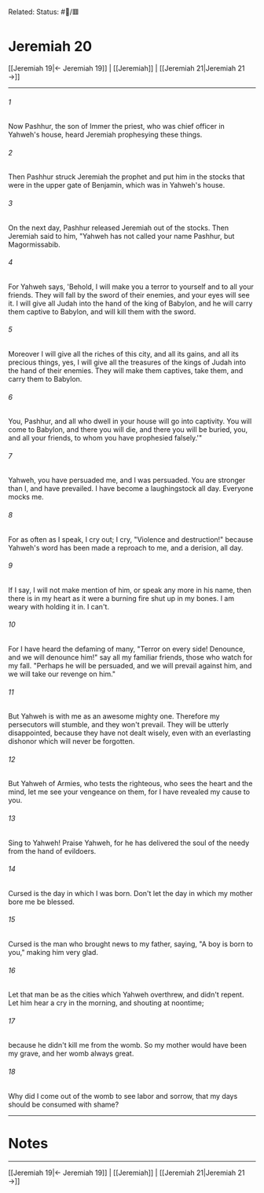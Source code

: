 Related:
Status: #📖/🟥
# Jeremiah 20

[[Jeremiah 19|← Jeremiah 19]] | [[Jeremiah]] | [[Jeremiah 21|Jeremiah 21 →]]
***



###### 1 
Now Pashhur, the son of Immer the priest, who was chief officer in Yahweh's house, heard Jeremiah prophesying these things. 

###### 2 
Then Pashhur struck Jeremiah the prophet and put him in the stocks that were in the upper gate of Benjamin, which was in Yahweh's house. 

###### 3 
On the next day, Pashhur released Jeremiah out of the stocks. Then Jeremiah said to him, "Yahweh has not called your name Pashhur, but Magormissabib. 

###### 4 
For Yahweh says, 'Behold, I will make you a terror to yourself and to all your friends. They will fall by the sword of their enemies, and your eyes will see it. I will give all Judah into the hand of the king of Babylon, and he will carry them captive to Babylon, and will kill them with the sword. 

###### 5 
Moreover I will give all the riches of this city, and all its gains, and all its precious things, yes, I will give all the treasures of the kings of Judah into the hand of their enemies. They will make them captives, take them, and carry them to Babylon. 

###### 6 
You, Pashhur, and all who dwell in your house will go into captivity. You will come to Babylon, and there you will die, and there you will be buried, you, and all your friends, to whom you have prophesied falsely.'" 

###### 7 
Yahweh, you have persuaded me, and I was persuaded. You are stronger than I, and have prevailed. I have become a laughingstock all day. Everyone mocks me. 

###### 8 
For as often as I speak, I cry out; I cry, "Violence and destruction!" because Yahweh's word has been made a reproach to me, and a derision, all day. 

###### 9 
If I say, I will not make mention of him, or speak any more in his name, then there is in my heart as it were a burning fire shut up in my bones. I am weary with holding it in. I can't. 

###### 10 
For I have heard the defaming of many, "Terror on every side! Denounce, and we will denounce him!" say all my familiar friends, those who watch for my fall. "Perhaps he will be persuaded, and we will prevail against him, and we will take our revenge on him." 

###### 11 
But Yahweh is with me as an awesome mighty one. Therefore my persecutors will stumble, and they won't prevail. They will be utterly disappointed, because they have not dealt wisely, even with an everlasting dishonor which will never be forgotten. 

###### 12 
But Yahweh of Armies, who tests the righteous, who sees the heart and the mind, let me see your vengeance on them, for I have revealed my cause to you. 

###### 13 
Sing to Yahweh! Praise Yahweh, for he has delivered the soul of the needy from the hand of evildoers. 

###### 14 
Cursed is the day in which I was born. Don't let the day in which my mother bore me be blessed. 

###### 15 
Cursed is the man who brought news to my father, saying, "A boy is born to you," making him very glad. 

###### 16 
Let that man be as the cities which Yahweh overthrew, and didn't repent. Let him hear a cry in the morning, and shouting at noontime; 

###### 17 
because he didn't kill me from the womb. So my mother would have been my grave, and her womb always great. 

###### 18 
Why did I come out of the womb to see labor and sorrow, that my days should be consumed with shame?

---
# Notes


***
[[Jeremiah 19|← Jeremiah 19]] | [[Jeremiah]] | [[Jeremiah 21|Jeremiah 21 →]]
